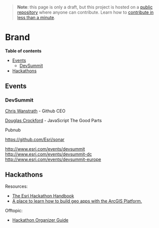 > **Note**: this page is only a draft, but this project is hosted on a [public repository](https://github.com/hhkaos/awesome-arcgis) where anyone can contribute. Learn how to [contribute in less than a minute](https://github.com/hhkaos/awesome-arcgis/blob/master/CONTRIBUTING.md#contributions).

# Brand
<!-- START doctoc generated TOC please keep comment here to allow auto update -->
<!-- DON'T EDIT THIS SECTION, INSTEAD RE-RUN doctoc TO UPDATE -->
**Table of contents**

- [Events](#events)
  - [DevSummit](#devsummit)
- [Hackathons](#hackathons)

<!-- END doctoc generated TOC please keep comment here to allow auto update -->

## Events

### DevSummit

[Chris Wanstrath](https://www.youtube.com/watch?v=5pP_0oAHqaY) - Github CEO

[Douglas Crockford](http://www.esri.com/videos/watch?videoid=4998&isLegacy=true&title=dev-summit-keynote:-douglas-crockford) - JavaScript The Good Parts

Pubnub

https://github.com/Esri/sonar

http://www.esri.com/events/devsummit
http://www.esri.com/events/devsummit-dc
http://www.esri.com/events/devsummit-europe

## Hackathons

Resources:
* [The Esri Hackathon Handbook](http://hackathon-handbook.com/appendix.html)
* [A place to learn how to build geo apps with the ArcGIS Platform.](https://github.com/Esri/geodev-hackerlabs)

Offtopic:
* [Hackathon Organizer Guide](https://guide.mlh.io/)



